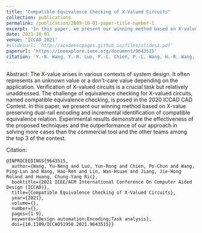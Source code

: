 ```yaml
---
title: "Compatible Equivalence Checking of X-Valued Circuits"
collection: publications
permalink: /publication/2009-10-01-paper-title-number-1
excerpt: 'In this paper, we present our winning method based on X-value preserving dual-rail encoding and incremental identification of compatible equivalence relation.'
date: 2021-10-01
venue: 'ICCAD 2021'
#slidesurl: 'http://academicpages.github.io/files/slides1.pdf'
paperurl: 'https://ieeexplore.ieee.org/document/9643515'
citation: 'Y.-N. Wang, Y.-R. Luo, P.-C. Chien, P.-L. Wang, H.-R. Wang, W.-H. Lin, J.-H. R. Jiang and C.-Y. R. Huang, "Compatible Equivalence Checking of X-Valued Circuits," in Proc. ICCAD, 2021.'
---
```


Abstract:
The X-value arises in various contexts of system design. It often represents an unknown value or a don't-care value depending on the application. Verification of X-valued circuits is a crucial task but relatively unaddressed. The challenge of equivalence checking for X-valued circuits, named compatible equivalence checking, is posed in the 2020 ICCAD CAD Contest. In this paper, we present our winning method based on X-value preserving dual-rail encoding and incremental identification of compatible equivalence relation. Experimental results demonstrate the effectiveness of the proposed techniques and the outperformance of our approach in solving more cases than the commercial tool and the other teams among the top 3 of the contest.

Citation:
```
@INPROCEEDINGS{9643515,
  author={Wang, Yu-Neng and Luo, Yun-Rong and Chien, Po-Chun and Wang, Ping-Lun and Wang, Hao-Ren and Lin, Wan-Hsuan and Jiang, Jie-Hong Roland and Huang, Chung-Yang Ric},
  booktitle={2021 IEEE/ACM International Conference On Computer Aided Design (ICCAD)}, 
  title={Compatible Equivalence Checking of X-Valued Circuits}, 
  year={2021},
  volume={},
  number={},
  pages={1-9},
  keywords={Design automation;Encoding;Task analysis},
  doi={10.1109/ICCAD51958.2021.9643515}}
```